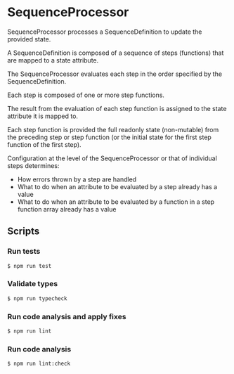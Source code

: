 # SequenceProcessor

SequenceProcessor processes a SequenceDefinition to update the provided state.

A SequenceDefinition is composed of a sequence of steps (functions) that are mapped to a state attribute.

The SequenceProcessor evaluates each step in the order specified by the SequenceDefinition.

Each step is composed of one or more step functions.

The result from the evaluation of each step function is assigned to the state attribute it is mapped to.

Each step function is provided the full readonly state (non-mutable) from the preceding step or step function (or the initial state for the first step function of the first step).

Configuration at the level of the SequenceProcessor or that of individual steps determines:
- How errors thrown by a step are handled
- What to do when an attribute to be evaluated by a step already has a value
- What to do when an attribute to be evaluated by a function in a step function array already has a value

## Scripts

### Run tests

```sh
$ npm run test
```

### Validate types 

```sh
$ npm run typecheck
```

### Run code analysis and apply fixes

```sh
$ npm run lint
```

### Run code analysis 

```sh
$ npm run lint:check
```



